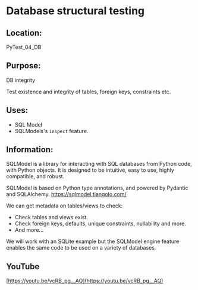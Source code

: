 # Database structural testing

## Location: 

PyTest_04_DB

## Purpose: 

DB integrity

Test existence and integrity of tables, foreign keys, constraints etc.

## Uses: 

- SQL Model
- SQLModels's `inspect` feature.

## Information:

SQLModel is a library for interacting with SQL databases from Python code, with Python objects. It is designed to be intuitive, easy to use, highly compatible, and robust.

SQLModel is based on Python type annotations, and powered by Pydantic and SQLAlchemy. https://sqlmodel.tiangolo.com/

We can get metadata on tables/views to check:

- Check tables and views exist.
- Check foreign keys, defaults, unique constraints, nullability and more.
- And more...

We will work with an SQLite example but the SQLModel engine feature enables the same code to be used on a variety of databases.

## YouTube

[https://youtu.be/vcRB_pg__AQ](https://youtu.be/vcRB_pg__AQ)